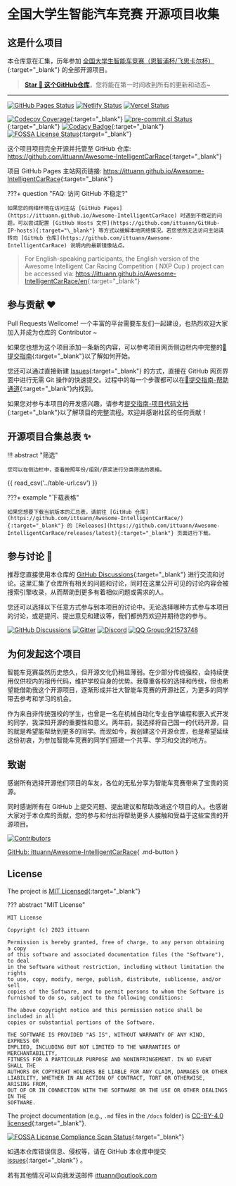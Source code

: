 # 全国大学生智能汽车竞赛 开源项目收集

## 这是什么项目

本仓库意在汇集，历年参加 [全国大学生智能车竞赛（恩智浦杯/飞思卡尔杯）](https://baike.baidu.com/item/%E5%85%A8%E5%9B%BD%E5%A4%A7%E5%AD%A6%E7%94%9F%E6%99%BA%E8%83%BD%E6%B1%BD%E8%BD%A6%E7%AB%9E%E8%B5%9B){:target="\_blank"} 的全部开源项目。

> **[Star 🌟 这个GitHub仓库](https://github.com/ittuann/Awesome-IntelligentCarRace)**，您将能在第一时间收到所有的更新和动态~

---

[![GitHub Pages Status][github-image]][github-url]
[![Netlify Status][netlify-image]][netlify-url]
[![Vercel Status][vercel-image]][vercel-url]

[github-image]: https://img.shields.io/github/deployments/ittuann/Awesome-IntelligentCarRace/github-pages?label=GitHub%20Pages&logo=github
[github-url]: https://ittuann.github.io/Awesome-IntelligentCarRace
[netlify-image]: https://api.netlify.com/api/v1/badges/a417caa8-be38-4fa6-8426-0d97ff68151b/deploy-status
[netlify-url]: https://awesome-intelligentcarrace.netlify.app
[vercel-image]: https://img.shields.io/github/deployments/ittuann/Awesome-IntelligentCarRace/Production?label=Vercel&logo=vercel
[vercel-url]: https://awesome-intelligent-car-race.vercel.app

[![Codecov Coverage](https://codecov.io/gh/ittuann/Awesome-IntelligentCarRace/graph/badge.svg?token=UZT4S22K06)](https://codecov.io/gh/ittuann/Awesome-IntelligentCarRace){:target="\_blank"}
[![pre-commit.ci Status](https://results.pre-commit.ci/badge/github/ittuann/Awesome-IntelligentCarRace/main.svg)](https://results.pre-commit.ci/latest/github/ittuann/Awesome-IntelligentCarRace/main){:target="\_blank"}
[![Codacy Badge](https://app.codacy.com/project/badge/Grade/35d02f5299284eefadd465b0d01a8fce)](https://app.codacy.com/gh/ittuann/Awesome-IntelligentCarRace/dashboard?utm_source=gh&utm_medium=referral&utm_content=&utm_campaign=Badge_grade){:target="\_blank"}
[![FOSSA License Status](https://app.fossa.com/api/projects/git%2Bgithub.com%2Fittuann%2FAwesome-IntelligentCarRace.svg?type=shield&issueType=license)](https://app.fossa.com/projects/git%2Bgithub.com%2Fittuann%2FAwesome-IntelligentCarRace?ref=badge_shield&issueType=license){:target="\_blank"}

这个项目项目完全开源并托管至 GitHub 仓库: <https://github.com/ittuann/Awesome-IntelligentCarRace>{:target="\_blank"}

项目 GitHub Pages 主站网页链接: <https://ittuann.github.io/Awesome-IntelligentCarRace>{:target="\_blank"}

???+ question "FAQ: 访问 GitHub 不稳定?"

    如果您的网络环境在访问主站 [GitHub Pages](https://ittuann.github.io/Awesome-IntelligentCarRace) 时遇到不稳定的问题，可以尝试配置 [GitHub Hosts 文件](https://github.com/ittuann/GitHub-IP-hosts){:target="\_blank"} 等方式以缓解本地网络情况。若您依然无法访问主站请转向 [GitHub 仓库](https://github.com/ittuann/Awesome-IntelligentCarRace) 说明内的最新镜像站点。

> For English-speaking participants, the English version of the Awesome Intelligent Car Racing Competition ( NXP Cup ) project can be accessed via: <https://ittuann.github.io/Awesome-IntelligentCarRace/en>{:target="\_blank"}

## 参与贡献 ❤️

Pull Requests Wellcome! 一个丰富的平台需要车友们一起建设，也热烈欢迎大家加入并成为仓库的 Contributor ~

如果您也想为这个项目添加一条新的内容，可以参考项目网页侧边栏内中完整的[🔭提交指南](https://ittuann.github.io/Awesome-IntelligentCarRace/contribution/contribution/){:target="\_blank"}以了解如何开始。

您还可以通过直接新建 [Issues](https://github.com/ittuann/Awesome-IntelligentCarRace/issues){:target="\_blank"} 的方式，直接在 GitHub 网页界面中进行无需 Git 操作的快速提交。过程中的每一个步骤都可以在[🔭提交指南-帮助通道](https://ittuann.github.io/Awesome-IntelligentCarRace/contribution/contribution/#_3){:target="\_blank"}内找到。

如果您对参与本项目的开发感兴趣，请参考[提交指南-项目代码文档](https://ittuann.github.io/Awesome-IntelligentCarRace/contribution/contribution/#_2){:target="\_blank"}以了解项目的完整流程。欢迎并感谢社区的任何贡献！

## 开源项目合集总表 ✨

!!! abstract "筛选"

    您可以在侧边栏中，查看按照年份/组别/获奖进行分类筛选的表格。

{{ read_csv('../table-url.csv') }}

???+ example "下载表格"

    如果您想要下载当前版本的汇总表，请前往 [GitHub 仓库](https://github.com/ittuann/Awesome-IntelligentCarRace/){:target="_blank"} 的 [Releases](https://github.com/ittuann/Awesome-IntelligentCarRace/releases/latest){:target="_blank"} 页面进行下载。

## 参与讨论 💬

推荐您直接使用本仓库的 [GitHub Discussions](https://github.com/ittuann/NEFU-CMEE-DebateTeam/discussions){:target="\_blank"} 进行交流和讨论。这里汇集了仓库所有相关的问题和讨论，同时在这里公开可见的讨论内容会被搜索引擎收录，从而帮助到更多有着相似问题或需求的人。

您还可以选择以下任意方式参与到本项目的讨论中。无论选择哪种方式参与本项目的讨论，或是提问、提出意见和建议等，我们都热烈欢迎并期待您的参与。

[![GitHub Discussions](https://img.shields.io/badge/chat-on_github_discussions-brightgreen?logo=github&labelColor=171515&style=flat-square)](https://github.com/ittuann/NEFU-CMEE-DebateTeam/discussions)
[![Gitter](https://img.shields.io/gitter/room/:ittuann/:Awesome-IntelligentCarRace-red?logo=gitter&style=flat-square)](https://app.gitter.im/#/room/#Awesome-IntelligentCarRace:gitter.im)
[![Discord](https://img.shields.io/badge/chat-on_discord-brightgreen?logo=discord&labelColor=7289da&style=flat-square)](https://discord.gg/Wsk6vfjZXw)
[![QQ Group:921573748](https://img.shields.io/badge/chat-on_qq_group-brightgreen?logo=tencent-qq&labelColor=1ebafc&style=flat-square)](https://qm.qq.com/cgi-bin/qm/qr?k=I1WBVAG2KYNjmXqZ1vFEqHEwQYJ47UAF&jump_from=webapi&authKey=JOKtfW49rAJ0q29SUpWG7QrqFbnG15QQK3kQLefCDAmdfpoDupfol1RhZutRBdez)

## 为何发起这个项目

智能车竞赛虽然历史悠久，但开源文化仍稍显薄弱。在少部分传统强校，会持续使用仅供校内的祖传代码，维护学校自身的优势。我尊重各校的选择和传统，但也希望能借助我这个开源项目，逐渐形成并壮大智能车竞赛的开源社区，为更多的同学带去参考和学习的机会。

作为来自非传统强校的学生，也曾是一名在机械自动化专业自学编程和嵌入式开发的同学，我深知开源的重要性和意义。两年前，我选择将自己国一的代码开源，目的就是希望能帮助到更多的同学。而现如今，我创建这个开源仓库，也是希望延续这份初衷，为参加智能车竞赛的同学们搭建一个共享、学习和交流的地方。

## 致谢

感谢所有选择开源他们项目的车友，各位的无私分享为智能车竞赛带来了宝贵的资源。

同时感谢所有在 GitHub 上提交问题、提出建议和帮助改进这个项目的人。也感谢大家对于本仓库的贡献，您的参与和付出将帮助更多人接触和受益于这些宝贵的开源项目。

[![Contributors](https://contrib.rocks/image?repo=ittuann/Awesome-IntelligentCarRace)](https://github.com/ittuann/Awesome-IntelligentCarRace/graphs/contributors)

[GitHub: ittuann/Awesome-IntelligentCarRace](https://github.com/ittuann/Awesome-IntelligentCarRace){ .md-button }

## License

The project is [MIT Licensed](https://github.com/ittuann/Awesome-IntelligentCarRace/blob/main/LICENSE){:target="\_blank"}

??? abstract "MIT License"

    MIT License

    Copyright (c) 2023 ittuann

    Permission is hereby granted, free of charge, to any person obtaining a copy
    of this software and associated documentation files (the "Software"), to deal
    in the Software without restriction, including without limitation the rights
    to use, copy, modify, merge, publish, distribute, sublicense, and/or sell
    copies of the Software, and to permit persons to whom the Software is
    furnished to do so, subject to the following conditions:

    The above copyright notice and this permission notice shall be included in all
    copies or substantial portions of the Software.

    THE SOFTWARE IS PROVIDED "AS IS", WITHOUT WARRANTY OF ANY KIND, EXPRESS OR
    IMPLIED, INCLUDING BUT NOT LIMITED TO THE WARRANTIES OF MERCHANTABILITY,
    FITNESS FOR A PARTICULAR PURPOSE AND NONINFRINGEMENT. IN NO EVENT SHALL THE
    AUTHORS OR COPYRIGHT HOLDERS BE LIABLE FOR ANY CLAIM, DAMAGES OR OTHER
    LIABILITY, WHETHER IN AN ACTION OF CONTRACT, TORT OR OTHERWISE, ARISING FROM,
    OUT OF OR IN CONNECTION WITH THE SOFTWARE OR THE USE OR OTHER DEALINGS IN THE
    SOFTWARE.

The project documentation (e.g., `.md` files in the `/docs` folder) is [CC-BY-4.0 licensed](https://github.com/ittuann/Awesome-IntelligentCarRace/blob/main/LICENSE-docs){:target="\_blank"}.

[![FOSSA License Compliance Scan Status](https://app.fossa.com/api/projects/git%2Bgithub.com%2Fittuann%2FAwesome-IntelligentCarRace.svg?type=large&issueType=license)](https://app.fossa.com/projects/git%2Bgithub.com%2Fittuann%2FAwesome-IntelligentCarRace?ref=badge_large&issueType=license){:target="\_blank"}

如遇本仓库错误信息、侵权等，请在 GitHub 本仓库中提交 [issues](https://github.com/ittuann/Awesome-IntelligentCarRace/issues){:target="\_blank"} 。

若有其他情况可以向我发送邮件 [ittuann@outlook.com](mailto:ittuann@outlook.com)
